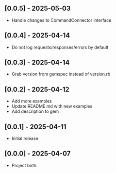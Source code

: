 ## [0.0.5] - 2025-05-03

- Handle changes to CommandConnector interface

## [0.0.4] - 2025-04-14

- Do not log requests/responses/errors by default

## [0.0.3] - 2025-04-14

- Grab version from gemspec instead of version.rb

## [0.0.2] - 2025-04-12

- Add more examples
- Update README.md with new examples
- Add description to gem

## [0.0.1] - 2025-04-11

- Initial release

## [0.0.0] - 2025-04-07

- Project birth
